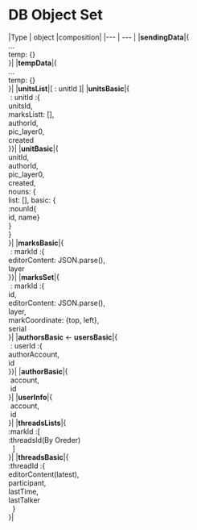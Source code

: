 # DB Object Set
|Type | object |composition|
|---  | ---    |
|__sendingData__|{<br>...<br> temp: {}<br>}|
|__tempData__|{<br>...<br> temp: {}<br>}|
|__unitsList__|[&nbsp;:&nbsp;unitId&nbsp;]|
|__unitsBasic__|{<br>&nbsp;:&nbsp;unitId&nbsp;:{<br>unitsId,<br>marksListt: [],<br>                     authorId,<br>pic_layer0,<br>created<br>}}|
|__unitBasic__|{<br>unitId,<br>authorId,<br>pic_layer0,<br>created,<br>nouns: {<br>list: [], basic: {<br>:nounId{<br>id, name}<br>}<br>}<br>}|
|__marksBasic__|{<br>&nbsp;:&nbsp;markId&nbsp;:{<br>editorContent: JSON.parse(),<br>layer<br>}}|
|__marksSet__|{<br>&nbsp;:&nbsp;markId&nbsp;:{<br>id, <br>editorContent: JSON.parse(),<br>layer,<br>markCoordinate: {top, left},<br>serial<br>}|
|__authorsBasic__ <- __usersBasic__|{<br>&nbsp;:&nbsp;userId&nbsp;:{<br>authorAccount,<br>id<br>}}|
|__authorBasic__|{<br>&nbsp;account,<br>&nbsp;id<br>}|
|__userInfo__|{<br>&nbsp;account,<br>&nbsp;id<br>}|
|__threadsLists__|{<br>:markId&nbsp;:[<br>:threadsId(By Oreder)<br>&nbsp; ]<br>}|
|__threadsBasic__|{<br>:threadId&nbsp;:{<br>                      editorContent(latest),<br>participant,<br>lastTime,<br>lastTalker<br>&nbsp; }<br>}|
